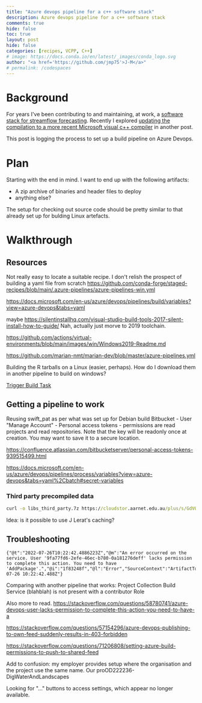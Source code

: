 ```yaml
---
title: "Azure devops pipeline for a c++ software stack"
description: Azure devops pipeline for a c++ software stack 
comments: true
hide: false
toc: true
layout: post
hide: false
categories: [recipes, VCPP, C++]
# image: https://docs.conda.io/en/latest/_images/conda_logo.svg
author: "<a href='https://github.com/jmp75'>J-M</a>"
# permalink: /codespaces
---
```


# Background

For years I've been contributing to and maintaining, at work, a [software stack for streamflow forecasting](https://github.com/csiro-hydroinformatics/streamflow-forecasting-tools-onboard/). Recently I explored [updating the compilation to a more recent Microsoft visual c++ compiler](https://jmp75.github.io/work-blog/recipes/vcpp/c++/2022/06/26/vcpp-compilation-upgrade.html) in another post.

This post is logging the process to set up a build pipeline on Azure Devops.

# Plan

Starting with the end in mind. I want to end up with the following artifacts:

* A zip archive of binaries and header files to deploy
* anything else?

The setup for checking out source code should be pretty similar to that already set up for bulding Linux artefacts. 

# Walkthrough

## Resources

Not really easy to locate a suitable recipe. I don't relish the prospect of building a yaml file from scratch 
https://github.com/conda-forge/staged-recipes/blob/main/.azure-pipelines/azure-pipelines-win.yml

https://docs.microsoft.com/en-us/azure/devops/pipelines/build/variables?view=azure-devops&tabs=yaml

maybe https://silentinstallhq.com/visual-studio-build-tools-2017-silent-install-how-to-guide/  Nah, actually just morve to 2019 toolchain.

https://github.com/actions/virtual-environments/blob/main/images/win/Windows2019-Readme.md

https://github.com/marian-nmt/marian-dev/blob/master/azure-pipelines.yml


Building the R tarballs on a Linux (easier, perhaps). How do I download them in another pipeline to build on windows?

[Trigger Build Task](https://marketplace.visualstudio.com/items?itemName=benjhuser.tfs-extensions-build-tasks)

## Getting a pipeline to work

Reusing swift_pat as per what was set up for Debian build
Bitbucket - User "Manage Account" - Personal access tokens - permissions are read projects and read repositories. Note that the key will be readonly once at creation. You may want to save it to a secure location.

https://confluence.atlassian.com/bitbucketserver/personal-access-tokens-939515499.html

https://docs.microsoft.com/en-us/azure/devops/pipelines/process/variables?view=azure-devops&tabs=yaml%2Cbatch#secret-variables

### Third party precompiled data

```bat
curl -o libs_third_party.7z https://cloudstor.aarnet.edu.au/plus/s/GdV0QmFISDHrwPG/download
```
Idea: is it possible to use J Lerat's caching?

## Troubleshooting

```
{"@t":"2022-07-26T10:22:42.4886223Z","@m":"An error occurred on the service. User '9fa77fd6-2efe-46ec-b780-0a181276deff' lacks permission to complete this action. You need to have 'AddPackage'.","@i":"1f83248f","@l":"Error","SourceContext":"ArtifactTool.Program","UtcTimestamp":"2022-07-26 10:22:42.488Z"}
```

Comparing with another pipeline that works:
Project Collection Build Service (blahblah) is not present with a contributor Role

Also more to read.
https://stackoverflow.com/questions/58780741/azure-devops-user-lacks-permission-to-complete-this-action-you-need-to-have-a

https://stackoverflow.com/questions/57154296/azure-devops-publishing-to-own-feed-suddenly-results-in-403-forbidden

https://stackoverflow.com/questions/71206808/setting-azure-build-permissions-to-push-to-shared-feed

Add to confusion: my employer provides setup where the organisation and the project use the same name. Our proOD222236-DigWaterAndLandscapes

Looking for "..." buttons to access settings, which appear no longer available. 

